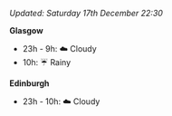 *Updated: Saturday 17th December 22:30*

**Glasgow**

* 23h - 9h: :cloud: Cloudy
* 10h: :umbrella: Rainy

**Edinburgh**

* 23h - 10h: :cloud: Cloudy
